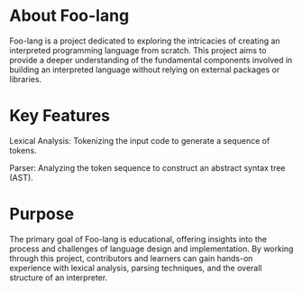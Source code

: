 # About Foo-lang
Foo-lang is a project dedicated to exploring the intricacies of creating an interpreted programming language from scratch. This project aims to provide a deeper understanding of the fundamental components involved in building an interpreted language without relying on external packages or libraries.

# Key Features
Lexical Analysis: Tokenizing the input code to generate a sequence of tokens.

Parser: Analyzing the token sequence to construct an abstract syntax tree (AST).

# Purpose
The primary goal of Foo-lang is educational, offering insights into the process and challenges of language design and implementation. By working through this project, contributors and learners can gain hands-on experience with lexical analysis, parsing techniques, and the overall structure of an interpreter.
